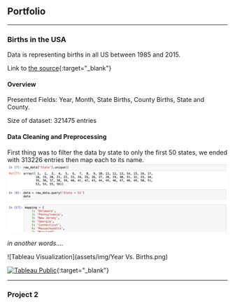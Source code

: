## Portfolio

---

### Births in the USA
Data is representing births in all US between 1985 and 2015.

Link to [the source](https://github.com/the-pudding/data/tree/master/births){:target="_blank"}

#### Overview
Presented Fields: Year, Month, State Births, County Births, State and County.

Size of dataset: 321475 entries 

#### Data Cleaning and Preprocessing
First thing was to filter the data by state to only the first 50 states, we ended with 313226 entries then map each to its name.
![](assets/img/ss1.png) 
![Jupiter Notebook screenshot](assets/img/ss2.png)











*in another words*....

![Tableau Visualization](assets/img/Year Vs. Births.png)

[![Tableau Public](https://img.shields.io/badge/Tableau%20Public-View%20Sheet-blue)](https://public.tableau.com/app/profile/silvia.bebawy/viz/BirthDatayear-births/Sheet32){:target="_blank"}


---

### Project 2

